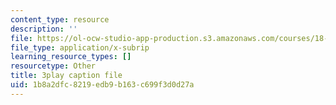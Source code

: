```yaml
---
content_type: resource
description: ''
file: https://ol-ocw-studio-app-production.s3.amazonaws.com/courses/18-06sc-linear-algebra-fall-2011/1b8a2dfc8219edb9b163c699f3d0d27a_5IGTFgPqlkw.srt
file_type: application/x-subrip
learning_resource_types: []
resourcetype: Other
title: 3play caption file
uid: 1b8a2dfc-8219-edb9-b163-c699f3d0d27a
---
```

